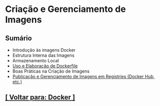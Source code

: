 # Criação e Gerenciamento de Imagens

## Sumário

- Introdução às imagens Docker
- Estrutura Interna das Imagens
    <!--
    + Camadas de Imagens
    + Sistema de Arquivos UniosFS
    -->
- Armazenamento Local
- <a id="uso-elaboracao-dockerfile">[Uso e Elaboração de Dockerfile](./4-uso-elaboracao-dockerfile/uso-elaboracao-dockerfile.md)</a>
- Boas Práticas na Criação de Imagens
- <a id="publicacao-gerenciamento-imagens-registries">[Publicação e Gerenciamento de Imagens em Registries (Docker Hub, etc.)](./6-publicacao-gerenciamento-imagens-registries/publicacao-gerenciamento-imagens-registries.md)</a>

## [[ Voltar para: Docker ]](../docker.md#criacao-gerenciamento-imagens)